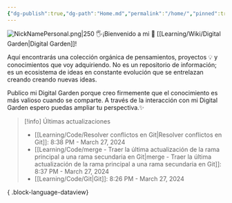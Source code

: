 ```yaml
---
{"dg-publish":true,"dg-path":"Home.md","permalink":"/home/","pinned":true,"tags":["gardenEntry"],"created":"2024-01-25T19:06","updated":"2024-03-16T16:28"}
---
```


![NickNamePersonal.png|250](/img/user/Engine/Attachments/NickNamePersonal.png)
🖐️¡Bienvenido a mi 🌱 [[Learning/Wiki/Digital Garden\|Digital Garden]]!

Aquí encontrarás una colección orgánica de pensamientos, proyectos 💡 y conocimientos que voy adquiriendo. No es un repositorio de información; es un ecosistema de ideas en constante evolución que se entrelazan creando creando nuevas ideas.

Publico mi Digital Garden porque creo firmemente que el conocimiento es más valioso cuando se comparte. A través de la interacción con mi Digital Garden espero puedas ampliar tu perspectiva.✨

> [!info] Últimas actualizaciones
>  - [[Learning/Code/Resolver conflictos en Git\|Resolver conflictos en Git]]: 8:38 PM - March 27, 2024
> - [[Learning/Code/merge - Traer la última actualización de la rama principal a una rama secundaria en Git\|merge - Traer la última actualización de la rama principal a una rama secundaria en Git]]: 8:37 PM - March 27, 2024
> - [[Learning/Code/Git\|Git]]: 8:26 PM - March 27, 2024
> 
{ .block-language-dataview}
